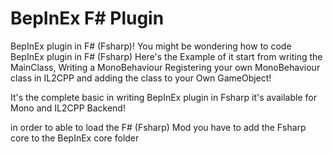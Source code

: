 # BepInEx F# Plugin
BepInEx plugin in F# (Fsharp)!
You might be wondering how to code BepInEx plugin in F# (Fsharp)
Here's the Example of it start from writing the MainClass, Writing a MonoBehaviour
Registering your own MonoBehaviour class in IL2CPP and adding the class to your Own GameObject!

It's the complete basic in writing BepInEx plugin in Fsharp
it's available for Mono and IL2CPP Backend!

in order to able to load the F# (Fsharp) Mod you have to add the Fsharp core to the BepInEx core folder
